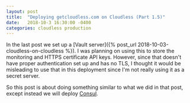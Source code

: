 ```yaml
---
layout: post
title:  "Deploying getcloudless.com on Cloudless (Part 1.5)"
date:   2018-10-3 16:30:00 -0400
categories: cloudless production
---
```

In the last post we set up a [Vault server]({% post_url
2018-10-03-cloudless-on-cloudless %}). I was planning on using this to store the
monitoring and HTTPS certificate API keys. However, since that doesn't have
proper authentication set up and has no TLS, I thought it would be misleading to
use that in this deployment since I'm not really using it as a secret server.

So this post is about doing something similar to what we did in that post,
except instead we will deploy [Consul](https://www.consul.io/).
